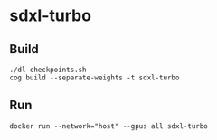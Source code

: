 # sdxl-turbo

## Build

```
./dl-checkpoints.sh
cog build --separate-weights -t sdxl-turbo
```

## Run

```
docker run --network="host" --gpus all sdxl-turbo
```